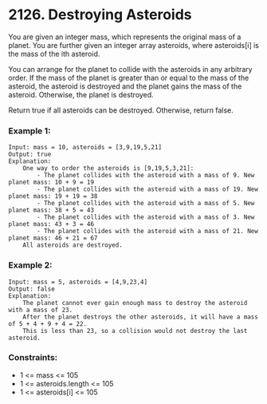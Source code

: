 # 2126. Destroying Asteroids

You are given an integer mass, which represents the original mass of a planet. You are further given an integer array asteroids, where asteroids[i] is the mass of the ith asteroid.

You can arrange for the planet to collide with the asteroids in any arbitrary order. If the mass of the planet is greater than or equal to the mass of the asteroid, the asteroid is destroyed and the planet gains the mass of the asteroid. Otherwise, the planet is destroyed.

Return true if all asteroids can be destroyed. Otherwise, return false.

### Example 1:
    Input: mass = 10, asteroids = [3,9,19,5,21]
    Output: true
    Explanation: 
        One way to order the asteroids is [9,19,5,3,21]:
            - The planet collides with the asteroid with a mass of 9. New planet mass: 10 + 9 = 19
            - The planet collides with the asteroid with a mass of 19. New planet mass: 19 + 19 = 38
            - The planet collides with the asteroid with a mass of 5. New planet mass: 38 + 5 = 43
            - The planet collides with the asteroid with a mass of 3. New planet mass: 43 + 3 = 46
            - The planet collides with the asteroid with a mass of 21. New planet mass: 46 + 21 = 67
        All asteroids are destroyed.

### Example 2:
    Input: mass = 5, asteroids = [4,9,23,4]
    Output: false
    Explanation: 
        The planet cannot ever gain enough mass to destroy the asteroid with a mass of 23.
        After the planet destroys the other asteroids, it will have a mass of 5 + 4 + 9 + 4 = 22.
        This is less than 23, so a collision would not destroy the last asteroid.
 
### Constraints:
- 1 <= mass <= 105
- 1 <= asteroids.length <= 105
- 1 <= asteroids[i] <= 105